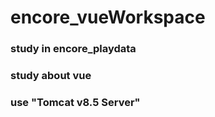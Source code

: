 # encore_vueWorkspace
### study in encore_playdata
### study about vue
### use "Tomcat v8.5 Server"
